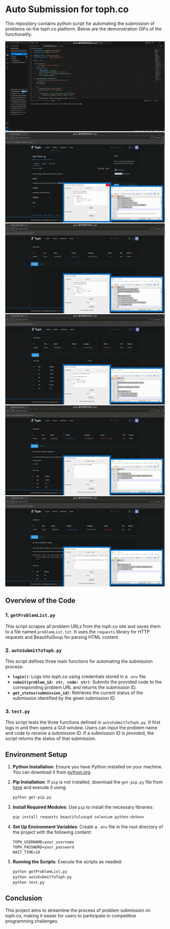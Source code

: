 # Auto Submission for toph.co

This repository contains python script for automating the submission of problems on the toph.co platform. Below are the demonstration GIFs of the functionality.

![1](https://github.com/greatzero728/241004-zero-Integration-of-auto-submission-for-Toph-in-Acade/blob/main/Final%20Result/gif/1.gif)
![2](https://github.com/greatzero728/241004-zero-Integration-of-auto-submission-for-Toph-in-Acade/blob/main/Final%20Result/gif/2.gif)
![3](https://github.com/greatzero728/241004-zero-Integration-of-auto-submission-for-Toph-in-Acade/blob/main/Final%20Result/gif/3.gif)
![4](https://github.com/greatzero728/241004-zero-Integration-of-auto-submission-for-Toph-in-Acade/blob/main/Final%20Result/gif/4.gif)
![5](https://github.com/greatzero728/241004-zero-Integration-of-auto-submission-for-Toph-in-Acade/blob/main/Final%20Result/gif/5.gif)
![6](https://github.com/greatzero728/241004-zero-Integration-of-auto-submission-for-Toph-in-Acade/blob/main/Final%20Result/gif/6.gif)

## Overview of the Code

### 1. `getProblemList.py`

This script scrapes all problem URLs from the toph.co site and saves them to a file named `problemList.txt`. It uses the `requests` library for HTTP requests and BeautifulSoup for parsing HTML content.

### 2. `autoSubmitToToph.py`

This script defines three main functions for automating the submission process:
- **`login()`**: Logs into toph.co using credentials stored in a `.env` file.
- **`submit(problem_id: str, code: str)`**: Submits the provided code to the corresponding problem URL and returns the submission ID.
- **`get_status(submission_id)`**: Retrieves the current status of the submission identified by the given submission ID.

### 3. `test.py`

This script tests the three functions defined in `autoSubmitToToph.py`. It first logs in and then opens a GUI window. Users can input the problem name and code to receive a submission ID. If a submission ID is provided, the script returns the status of that submission.

## Environment Setup

1. **Python Installation**: Ensure you have Python installed on your machine. You can download it from [python.org](https://www.python.org/downloads/).

2. **Pip Installation**: If `pip` is not installed, download the `get-pip.py` file from [here](https://bootstrap.pypa.io/get-pip.py) and execute it using:
   ```bash
   python get-pip.py
   ```

3. **Install Required Modules**: Use `pip` to install the necessary libraries:
   ```bash
   pip install requests beautifulsoup4 selenium python-dotenv
   ```

4. **Set Up Environment Variables**: Create a `.env` file in the root directory of the project with the following content:
   ```
   TOPH_USERNAME=your_username
   TOPH_PASSWORD=your_password
   WAIT_TIME=10
   ```

5. **Running the Scripts**: Execute the scripts as needed:
   ```bash
   python getProblemList.py
   python autoSubmitToToph.py
   python test.py
   ```

## Conclusion

This project aims to streamline the process of problem submission on toph.co, making it easier for users to participate in competitive programming challenges.